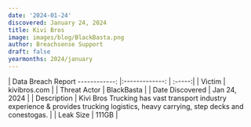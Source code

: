 ```yaml
---
date: '2024-01-24'
discovered: January 24, 2024
title: Kivi Bros
image: images/blog/BlackBasta.png
author: Breachsense Support
draft: false
yearmonths: 2024/january
---
```



| Data Breach Report
------------:     |:-------------:    | :-----:|
| Victim      | kivibros.com      | 
| Threat Actor      | BlackBasta      | 
| Date Discovered      | Jan 24, 2024      | 
| Description      | Kivi Bros Trucking has vast transport industry experience & provides trucking logistics, heavy carrying, step decks and conestogas.      | 
| Leak Size      | 111GB      | 

